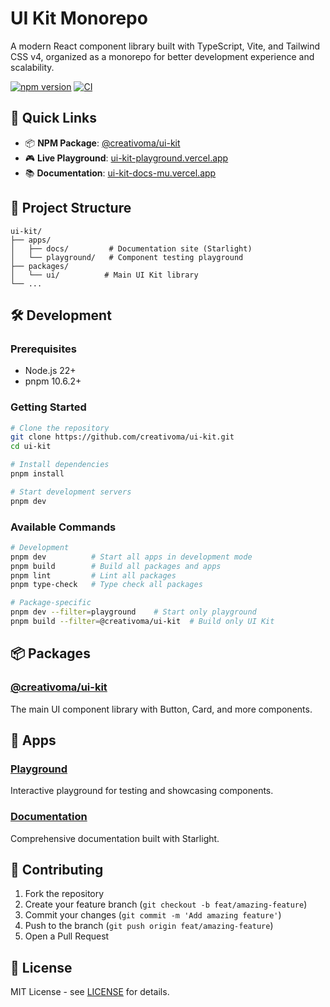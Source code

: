 # UI Kit Monorepo

A modern React component library built with TypeScript, Vite, and Tailwind CSS v4, organized as a monorepo for better development experience and scalability.

[![npm version](https://badge.fury.io/js/@creativoma%2Fui-kit.svg)](https://www.npmjs.com/package/@creativoma/ui-kit)
[![CI](https://github.com/creativoma/ui-kit/workflows/PR%20Check/badge.svg)](https://github.com/creativoma/ui-kit/actions)

## 🚀 Quick Links

- 📦 **NPM Package**: [@creativoma/ui-kit](https://www.npmjs.com/package/@creativoma/ui-kit)
- 🎮 **Live Playground**: [ui-kit-playground.vercel.app](https://ui-kit-playground.vercel.app/)
- 📚 **Documentation**: [ui-kit-docs-mu.vercel.app](https://ui-kit-docs-mu.vercel.app/)

## 📁 Project Structure

```
ui-kit/
├── apps/
│   ├── docs/         # Documentation site (Starlight)
│   └── playground/   # Component testing playground
├── packages/
│   └── ui/          # Main UI Kit library
└── ...
```

## 🛠️ Development

### Prerequisites

- Node.js 22+
- pnpm 10.6.2+

### Getting Started

```bash
# Clone the repository
git clone https://github.com/creativoma/ui-kit.git
cd ui-kit

# Install dependencies
pnpm install

# Start development servers
pnpm dev
```

### Available Commands

```bash
# Development
pnpm dev          # Start all apps in development mode
pnpm build        # Build all packages and apps
pnpm lint         # Lint all packages
pnpm type-check   # Type check all packages

# Package-specific
pnpm dev --filter=playground    # Start only playground
pnpm build --filter=@creativoma/ui-kit  # Build only UI Kit
```

## 📦 Packages

### [@creativoma/ui-kit](./packages/ui)
The main UI component library with Button, Card, and more components.

## 🚀 Apps

### [Playground](./apps/playground)
Interactive playground for testing and showcasing components.

### [Documentation](./apps/docs)
Comprehensive documentation built with Starlight.

## 🤝 Contributing

1. Fork the repository
2. Create your feature branch (`git checkout -b feat/amazing-feature`)
3. Commit your changes (`git commit -m 'Add amazing feature'`)
4. Push to the branch (`git push origin feat/amazing-feature`)
5. Open a Pull Request

## 📄 License

MIT License - see [LICENSE](LICENSE) for details.